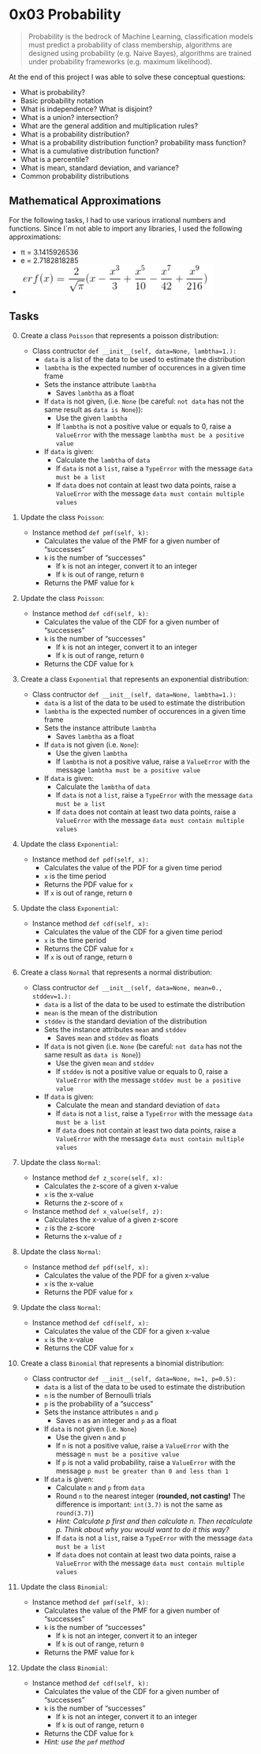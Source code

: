 # 0x03 Probability

> Probability is the bedrock of Machine Learning, classification models must predict a probability of class membership, algorithms are designed using probability (e.g. Naive Bayes), algorithms are trained under probability frameworks (e.g. maximum likelihood).

At the end of this project I was able to solve these conceptual questions:

* What is probability?
* Basic probability notation
* What is independence? What is disjoint?
* What is a union? intersection?
* What are the general addition and multiplication rules?
* What is a probability distribution?
* What is a probability distribution function? probability mass function?
* What is a cumulative distribution function?
* What is a percentile?
* What is mean, standard deviation, and variance?
* Common probability distributions

## Mathematical Approximations

For the following tasks, I had to use various irrational numbers and functions. Since I´m not able to import any libraries, I used the following approximations:

* π = 3.1415926536
* e = 2.7182818285
* ![erf(x)](https://raw.githubusercontent.com/jhonaRiver/holbertonschool-machine_learning/master/math/0x03-probability/img/math_approx.png)

## Tasks

0. Create a class `Poisson` that represents a poisson distribution:

    * Class contructor `def __init__(self, data=None, lambtha=1.):`
        * `data` is a list of the data to be used to estimate the distribution
        * `lambtha` is the expected number of occurences in a given time frame
        * Sets the instance attribute `lambtha`
            * Saves `lambtha` as a float
        * If `data` is not given, (i.e. `None` (be careful: `not data` has not the same result as `data is None`)):
            * Use the given `lambtha`
            * If `lambtha` is not a positive value or equals to 0, raise a `ValueError` with the message `lambtha must be a positive value`
        * If `data` is given:
            * Calculate the `lambtha` of `data`
            * If `data` is not a `list`, raise a `TypeError` with the message `data must be a list`
            * If `data` does not contain at least two data points, raise a `ValueError` with the message `data must contain multiple values`

1. Update the class `Poisson`:

    * Instance method `def pmf(self, k):`
        * Calculates the value of the PMF for a given number of “successes”
        * `k` is the number of “successes”
            * If `k` is not an integer, convert it to an integer
            * If `k` is out of range, return `0`
        * Returns the PMF value for `k`

2. Update the class `Poisson`:

    * Instance method `def cdf(self, k):`
        * Calculates the value of the CDF for a given number of “successes”
        * `k` is the number of “successes”
            * If `k` is not an integer, convert it to an integer
            * If `k` is out of range, return `0`
        * Returns the CDF value for `k`

3. Create a class `Exponential` that represents an exponential distribution:

    * Class contructor `def __init__(self, data=None, lambtha=1.):`
        * `data` is a list of the data to be used to estimate the distribution
        * `lambtha` is the expected number of occurences in a given time frame
        * Sets the instance attribute `lambtha`
            * Saves `lambtha` as a float
        * If `data` is not given (i.e. `None`):
            * Use the given `lambtha`
            * If `lambtha` is not a positive value, raise a `ValueError` with the message `lambtha must be a positive value`
        * If `data` is given:
            * Calculate the `lambtha` of `data`
            * If `data` is not a `list`, raise a `TypeError` with the message `data must be a list`
            * If `data` does not contain at least two data points, raise a `ValueError` with the message `data must contain multiple values`

4. Update the class `Exponential`:

    * Instance method `def pdf(self, x):`
        * Calculates the value of the PDF for a given time period
        * `x` is the time period
        * Returns the PDF value for `x`
        * If `x` is out of range, return `0`

5. Update the class `Exponential`:

    * Instance method `def cdf(self, x):`
        * Calculates the value of the CDF for a given time period
        * `x` is the time period
        * Returns the CDF value for `x`
        * If `x` is out of range, return `0`

6. Create a class `Normal` that represents a normal distribution:

    * Class contructor `def __init__(self, data=None, mean=0., stddev=1.):`
        * `data` is a list of the data to be used to estimate the distribution
        * `mean` is the mean of the distribution
        * `stddev` is the standard deviation of the distribution
        * Sets the instance attributes `mean` and `stddev`
            * Saves `mean` and `stddev` as floats
        * If `data` is not given (i.e. `None` (be careful: `not data` has not the same result as `data is None`))
            * Use the given `mean` and `stddev`
            * If `stddev` is not a positive value or equals to 0, raise a `ValueError` with the message `stddev must be a positive value`
        * If `data` is given:
            * Calculate the mean and standard deviation of `data`
            * If `data` is not a `list`, raise a `TypeError` with the message `data must be a list`
            * If `data` does not contain at least two data points, raise a `ValueError` with the message `data must contain multiple values`

7. Update the class `Normal`:

    * Instance method `def z_score(self, x):`
        * Calculates the z-score of a given x-value
        * `x` is the x-value
        * Returns the z-score of `x`
    * Instance method `def x_value(self, z):`
        * Calculates the x-value of a given z-score
        * `z` is the z-score
        * Returns the x-value of `z`

8. Update the class `Normal`:

    * Instance method `def pdf(self, x):`
        * Calculates the value of the PDF for a given x-value
        * `x` is the x-value
        * Returns the PDF value for `x`

9. Update the class `Normal`:

    * Instance method `def cdf(self, x):`
        * Calculates the value of the CDF for a given x-value
        * `x` is the x-value
        * Returns the CDF value for `x`

10. Create a class `Binomial` that represents a binomial distribution:

    * Class contructor `def __init__(self, data=None, n=1, p=0.5):`
        * `data` is a list of the data to be used to estimate the distribution
        * `n` is the number of Bernoulli trials
        * `p` is the probability of a “success”
        * Sets the instance attributes `n` and `p`
            * Saves `n` as an integer and `p` as a float
        * If `data` is not given (i.e. `None`)
            * Use the given `n` and `p`
            * If `n` is not a positive value, raise a `ValueError` with the message `n must be a positive value`
            * If `p` is not a valid probability, raise a `ValueError` with the message `p must be greater than 0 and less than 1`
        * If `data` is given:
            * Calculate `n` and `p` from `data`
            * Round `n` to the nearest integer (**rounded, not casting!** The difference is important: `int(3.7)` is not the same as `round(3.7)`)
            * *Hint: Calculate p first and then calculate n. Then recalculate p. Think about why you would want to do it this way?*
            * If `data` is not a `list`, raise a `TypeError` with the message `data must be a list`
            * If `data` does not contain at least two data points, raise a `ValueError` with the message `data must contain multiple values`

11. Update the class `Binomial`:

    * Instance method `def pmf(self, k):`
        * Calculates the value of the PMF for a given number of “successes”
        * `k` is the number of “successes”
            * If `k` is not an integer, convert it to an integer
            * If `k` is out of range, return `0`
        * Returns the PMF value for `k`

12. Update the class `Binomial`:

    * Instance method `def cdf(self, k):`
        * Calculates the value of the CDF for a given number of “successes”
        * `k` is the number of “successes”
            * If `k` is not an integer, convert it to an integer
            * If `k` is out of range, return `0`
        * Returns the CDF value for `k`
        * *Hint: use the `pmf` method*
